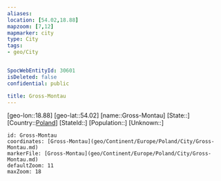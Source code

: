 ```yaml
---
aliases: 
location: [54.02,18.88]
mapzoom: [7,12] 
mapmarker: city 
type: City
tags:
- geo/City


SpocWebEntityId: 30601
isDeleted: false
confidential: public

title: Gross-Montau
---
```

[geo-lon::18.88]
[geo-lat::54.02]
[name::Gross-Montau]
[State::]
[Country::[Poland](geo/Continent/Europe/Poland.md)]
[StateId::]
[Population::]
[Unknown::]


```leaflet
id: Gross-Montau
coordinates: [Gross-Montau](geo/Continent/Europe/Poland/City/Gross-Montau.md)
markerFile: [Gross-Montau](geo/Continent/Europe/Poland/City/Gross-Montau.md)
defaultZoom: 11 
maxZoom: 18
```


